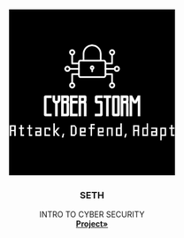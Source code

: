 <!-- Cyber Storm 2022 : ) -->
<br />
<p align="center">
  <a href="https://github.com/averagephotographer/seth">
    <img src="ref/what.png" alt="Logo" width="300" height="300">
  </a>

  <h3 align="center">SETH</h3>

  <p align="center">
    INTRO TO CYBER SECURITY
    <br />
    <a href="https://github.com/averagephotographer/seth"><strong>Project»</strong></a>
    <br />
  </p>
</p>
